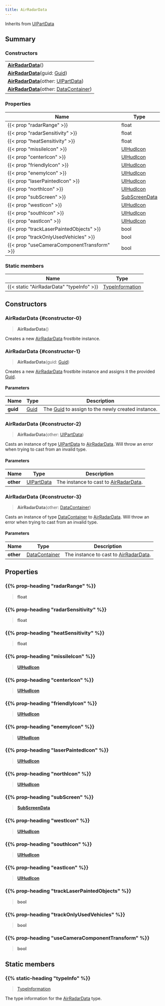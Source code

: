 ```yaml
---
title: AirRadarData
---
```


Inherits from 
[UIPartData](/vext/ref/fb/uipartdata)

## Summary
### Constructors
| |
| ----------- |
| **[AirRadarData](#constructor-0)**() |
| **[AirRadarData](#constructor-1)**(guid: [Guid](/vext/ref/shared/class/guid)) |
| **[AirRadarData](#constructor-2)**(other: [UIPartData](/vext/ref/fb/uipartdata)) |
| **[AirRadarData](#constructor-3)**(other: [DataContainer](/vext/ref/shared/class/datacontainer)) |

### Properties
| Name | Type |
| ---- | ---- |
| {{< prop "radarRange" >}} | float |
| {{< prop "radarSensitivity" >}} | float |
| {{< prop "heatSensitivity" >}} | float |
| {{< prop "missileIcon" >}} | [UIHudIcon](/vext/ref/fb/uihudicon) |
| {{< prop "centerIcon" >}} | [UIHudIcon](/vext/ref/fb/uihudicon) |
| {{< prop "friendlyIcon" >}} | [UIHudIcon](/vext/ref/fb/uihudicon) |
| {{< prop "enemyIcon" >}} | [UIHudIcon](/vext/ref/fb/uihudicon) |
| {{< prop "laserPaintedIcon" >}} | [UIHudIcon](/vext/ref/fb/uihudicon) |
| {{< prop "northIcon" >}} | [UIHudIcon](/vext/ref/fb/uihudicon) |
| {{< prop "subScreen" >}} | [SubScreenData](/vext/ref/fb/subscreendata) |
| {{< prop "westIcon" >}} | [UIHudIcon](/vext/ref/fb/uihudicon) |
| {{< prop "southIcon" >}} | [UIHudIcon](/vext/ref/fb/uihudicon) |
| {{< prop "eastIcon" >}} | [UIHudIcon](/vext/ref/fb/uihudicon) |
| {{< prop "trackLaserPaintedObjects" >}} | bool |
| {{< prop "trackOnlyUsedVehicles" >}} | bool |
| {{< prop "useCameraComponentTransform" >}} | bool |

### Static members
| Name | Type |
| ---- | ---- |
| {{< static "AirRadarData" "typeInfo" >}} | [TypeInformation](/vext/ref/shared/class/typeinformation) |

## Constructors
### AirRadarData {#constructor-0}
> **AirRadarData**()

Creates a new [AirRadarData](/vext/ref/fb/airradardata) frostbite instance.

### AirRadarData {#constructor-1}
> **AirRadarData**(guid: [Guid](/vext/ref/shared/class/guid))

Creates a new [AirRadarData](/vext/ref/fb/airradardata) frostbite instance and assigns it the provided [Guid](/vext/ref/shared/class/guid).

#### Parameters
| Name | Type | Description |
| ---- | ---- | ----------- |
| **guid** | [Guid](/vext/ref/shared/class/guid) | The [Guid](/vext/ref/shared/class/guid) to assign to the newly created instance. |

### AirRadarData {#constructor-2}
> **AirRadarData**(other: [UIPartData](/vext/ref/fb/uipartdata))

Casts an instance of type [UIPartData](/vext/ref/fb/uipartdata) to [AirRadarData](/vext/ref/fb/airradardata). Will throw an error when trying to cast from an invalid type.

#### Parameters
| Name | Type | Description |
| ---- | ---- | ----------- |
| **other** | [UIPartData](/vext/ref/fb/uipartdata) | The instance to cast to [AirRadarData](/vext/ref/fb/airradardata). |

### AirRadarData {#constructor-3}
> **AirRadarData**(other: [DataContainer](/vext/ref/shared/class/datacontainer))

Casts an instance of type [DataContainer](/vext/ref/shared/class/datacontainer) to [AirRadarData](/vext/ref/fb/airradardata). Will throw an error when trying to cast from an invalid type.

#### Parameters
| Name | Type | Description |
| ---- | ---- | ----------- |
| **other** | [DataContainer](/vext/ref/shared/class/datacontainer) | The instance to cast to [AirRadarData](/vext/ref/fb/airradardata). |

## Properties
### {{% prop-heading "radarRange" %}}
> **float**

### {{% prop-heading "radarSensitivity" %}}
> **float**

### {{% prop-heading "heatSensitivity" %}}
> **float**

### {{% prop-heading "missileIcon" %}}
> **[UIHudIcon](/vext/ref/fb/uihudicon)**

### {{% prop-heading "centerIcon" %}}
> **[UIHudIcon](/vext/ref/fb/uihudicon)**

### {{% prop-heading "friendlyIcon" %}}
> **[UIHudIcon](/vext/ref/fb/uihudicon)**

### {{% prop-heading "enemyIcon" %}}
> **[UIHudIcon](/vext/ref/fb/uihudicon)**

### {{% prop-heading "laserPaintedIcon" %}}
> **[UIHudIcon](/vext/ref/fb/uihudicon)**

### {{% prop-heading "northIcon" %}}
> **[UIHudIcon](/vext/ref/fb/uihudicon)**

### {{% prop-heading "subScreen" %}}
> **[SubScreenData](/vext/ref/fb/subscreendata)**

### {{% prop-heading "westIcon" %}}
> **[UIHudIcon](/vext/ref/fb/uihudicon)**

### {{% prop-heading "southIcon" %}}
> **[UIHudIcon](/vext/ref/fb/uihudicon)**

### {{% prop-heading "eastIcon" %}}
> **[UIHudIcon](/vext/ref/fb/uihudicon)**

### {{% prop-heading "trackLaserPaintedObjects" %}}
> **bool**

### {{% prop-heading "trackOnlyUsedVehicles" %}}
> **bool**

### {{% prop-heading "useCameraComponentTransform" %}}
> **bool**

## Static members
### {{% static-heading "typeInfo" %}}
> [TypeInformation](/vext/ref/shared/class/typeinformation)

The type information for the [AirRadarData](/vext/ref/fb/airradardata) type.


